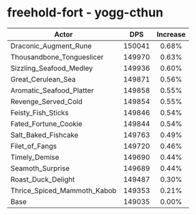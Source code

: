 # freehold-fort - yogg-cthun
| Actor | DPS | Increase |
|---|:---:|:---:|
|Draconic_Augment_Rune|150041|0.68%|
|Thousandbone_Tongueslicer|149970|0.63%|
|Sizzling_Seafood_Medley|149936|0.60%|
|Great_Cerulean_Sea|149871|0.56%|
|Aromatic_Seafood_Platter|149858|0.55%|
|Revenge_Served_Cold|149854|0.55%|
|Feisty_Fish_Sticks|149846|0.54%|
|Fated_Fortune_Cookie|149844|0.54%|
|Salt_Baked_Fishcake|149763|0.49%|
|Filet_of_Fangs|149720|0.46%|
|Timely_Demise|149690|0.44%|
|Seamoth_Surprise|149689|0.44%|
|Roast_Duck_Delight|149487|0.30%|
|Thrice_Spiced_Mammoth_Kabob|149353|0.21%|
|Base|149035|0.00%|
